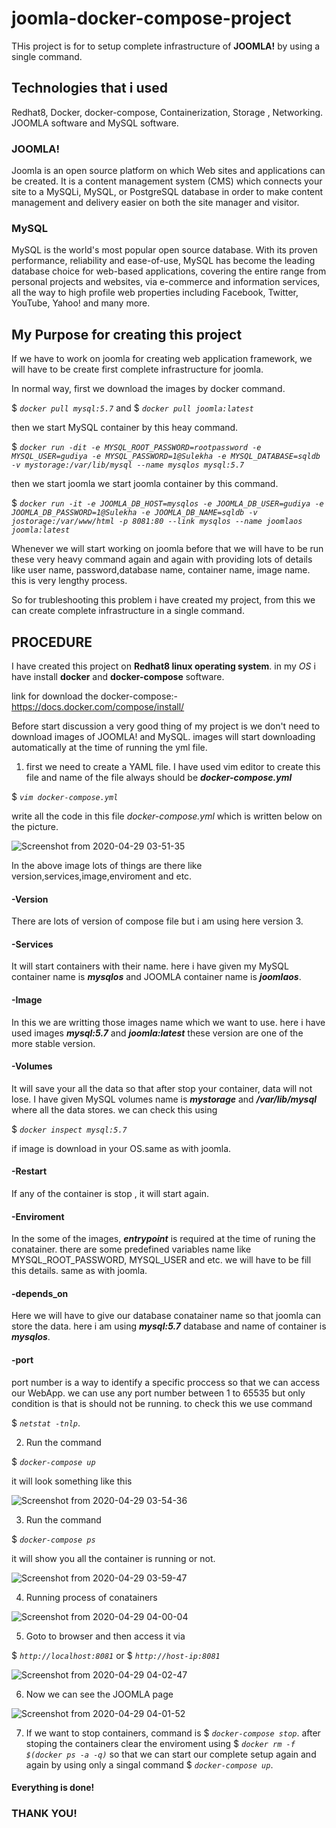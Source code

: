 # joomla-docker-compose-project
THis project is for to setup complete infrastructure of **JOOMLA!** by using a single command.
## Technologies that i used
Redhat8, Docker, docker-compose, Containerization, Storage , Networking.
JOOMLA software and MySQL software.
### JOOMLA!
Joomla is an open source platform on which Web sites and applications can be created. It is a content management system (CMS) which connects your site to a MySQLi, MySQL, or PostgreSQL database in order to make content management and delivery easier on both the site manager and visitor.
### MySQL
MySQL is the world's most popular open source database. With its proven performance, reliability and ease-of-use, MySQL has become the leading database choice for web-based applications, covering the entire range from personal projects and websites, via e-commerce and information services, all the way to high profile web properties including Facebook, Twitter, YouTube, Yahoo! and many more.
## My Purpose for creating this project
If we have to work on joomla for creating web application framework, we will have to be create first complete infrastructure for joomla.

In normal way, first we download the images by docker command.

$ *`docker pull mysql:5.7`*    and   $ *`docker pull joomla:latest`*  

then we start MySQL container by this heay command.

 $ *`docker run -dit -e MYSQL_ROOT_PASSWORD=rootpassword -e MYSQL_USER=gudiya -e MYSQL_PASSWORD=1@Sulekha -e MYSQL_DATABASE=sqldb -v mystorage:/var/lib/mysql --name mysqlos mysql:5.7 `*  
 
then we start joomla we start joomla container by this command.

$ *`docker run -it -e JOOMLA_DB_HOST=mysqlos -e JOOMLA_DB_USER=gudiya -e JOOMLA_DB_PASSWORD=1@Sulekha -e JOOMLA_DB_NAME=sqldb -v jostorage:/var/www/html -p 8081:80 --link mysqlos --name joomlaos joomla:latest`* 

Whenever we will start working on joomla before that we will have to be run these very heavy command again and again with providing lots of details like user name, password,database name, container name, image name. 
this is very lengthy process.

So for trubleshooting this problem i have created my project, from this we can create complete infrastructure in a single command.

## PROCEDURE
I have created this project on **Redhat8 linux operating system**. in my *OS* i have install **docker** and **docker-compose** software.

link for download the docker-compose:- https://docs.docker.com/compose/install/

Before start discussion a very good thing of my project is we don't need to download images of JOOMLA! and MySQL. images will start downloading automatically at the time of running the yml file. 

1. first we need to create a YAML file. I have used vim editor to create this file and name of the file always should be ***docker-compose.yml***

$ *`vim docker-compose.yml`*

write all the code in this file *docker-compose.yml* which is written below on the picture.

![Screenshot from 2020-04-29 03-51-35](https://user-images.githubusercontent.com/64317049/80553796-b4fb2f80-89e8-11ea-95f5-d771ce02d964.png)

In the above image lots of things are there like version,services,image,enviroment and etc.
  #### -Version
  There are lots of version of compose file but i am using here version 3.
  #### -Services
  It will start containers with their name. here i have given my MySQL container name is ***mysqlos*** and JOOMLA container name is ***joomlaos***.
  #### -Image
  In this we are writting those images name which we want to use. here i have used images ***mysql:5.7*** and ***joomla:latest*** these version are one of the more stable version.
  #### -Volumes
  It will save your all the data so that after stop your container, data will not lose. I have given MySQL volumes name
is ***mystorage***   and ***/var/lib/mysql*** where all the data stores. we can check this using 

$ *`docker inspect mysql:5.7`* 

if image is download in your OS.same as with joomla.
  #### -Restart
  If any of the container is stop , it will start again.
  #### -Enviroment 
  In the some of the images, ***entrypoint*** is required at the time of runing the conatainer. there are some predefined variables name like MYSQL_ROOT_PASSWORD, MYSQL_USER and etc. we will have to be fill this details. same as with joomla.
  #### -depends_on 
  Here we will have to give our database conatainer name so that joomla can store the data. here i am using ***mysql:5.7*** database and name of container is ***mysqlos***.
  #### -port
  port number is a way to identify a specific proccess so that we can access our WebApp. we can use any port number between 1 to 65535 but only condition is that is should not be running. to check this we use command 
  
  $ *`netstat -tnlp`*.

2. Run the command

$ *`docker-compose up`*

it will look something like this

![Screenshot from 2020-04-29 03-54-36](https://user-images.githubusercontent.com/64317049/80544766-61c8b300-89cf-11ea-902a-065bc4294301.png)

3. Run the command

$ *`docker-compose ps`*

it will show you all the container is running or not.

![Screenshot from 2020-04-29 03-59-47](https://user-images.githubusercontent.com/64317049/80544943-c8e66780-89cf-11ea-949f-87511219a709.png)

4. Running process of conatainers

![Screenshot from 2020-04-29 04-00-04](https://user-images.githubusercontent.com/64317049/80544983-e87d9000-89cf-11ea-8f45-0f485f163971.png)

5. Goto to browser and then access it via  

$ *`http://localhost:8081`*   or  $ *`http://host-ip:8081`*

![Screenshot from 2020-04-29 04-02-47](https://user-images.githubusercontent.com/64317049/80545054-1531a780-89d0-11ea-8ee8-9994d7a01bcb.png)

6. Now we can see the JOOMLA page

![Screenshot from 2020-04-29 04-01-52](https://user-images.githubusercontent.com/64317049/80545161-49a56380-89d0-11ea-971b-c489c2eba0f4.png)

7. If we want to stop containers, command is   $ *`docker-compose stop`*. after stoping the containers clear the enviroment using   $ *`docker rm -f $(docker ps -a -q)`* so that we can start our complete setup again and again by using only a singal command   $ *`docker-compose up`*.

#### Everything is done!

### THANK YOU!

